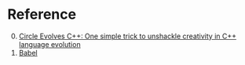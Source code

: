 # Reference

0. [Circle Evolves C++: One simple trick to unshackle creativity in C++ language evolution](https://www.youtube.com/watch?v=P1ZDOGDMNLM)
0. [Babel](https://babeljs.io/)

